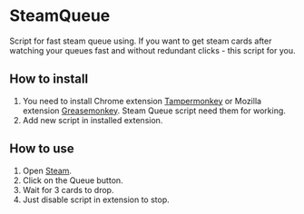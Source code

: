 # SteamQueue
Script for fast steam queue using. If you want to get steam cards after watching your queues fast and without redundant clicks - this script for you.

## How to install
1. You need to install Chrome extension [Tampermonkey](https://chrome.google.com/webstore/detail/tampermonkey/dhdgffkkebhmkfjojejmpbldmpobfkfo) or Mozilla extension [Greasemonkey](https://addons.mozilla.org/ru/firefox/addon/greasemonkey/). Steam Queue script need them for working.
2. Add new script in installed extension.

## How to use
1. Open [Steam](https://store.steampowered.com/).
2. Click on the Queue button.
3. Wait for 3 cards to drop.
4. Just disable script in extension to stop.
